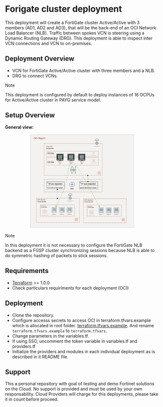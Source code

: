 # Forigate cluster deployment

This deployment will create a FortiGate cluster Active/Active with 3 members (AD1, AD2 and AD3), that will be the back-end of an OCI Network Load Balancer (NLB). Traffic between spokes VCN is steering using a Dynamic Routing Gateway (DRG). This deployment is able to inspect inter VCN connections and VCN to on-premises. 

## Deployment Overview

- VCN for FortiGate Active/Active cluster with three members and a NLB. 
- DRG to connect VCNs.

> [!NOTE]
> This deployment is configured by default to deploy instances of 16 OCPUs for Active/Active cluster in PAYG service model.  

## Setup Overview

**General view:**

<p align="center"><img src="images/image1.png" width="70%" align="center"></p>

> [!NOTE]
> In this deployment it is not necessary to configure the FortiGate NLB backend as a FGSP cluster synchronizing sessions because NLB is able to do symmetric hashing of packets to stick sessions.

## Requirements
* [Terraform](https://learn.hashicorp.com/terraform/getting-started/install.html) >= 1.0.0
* Check particulars requiriments for each deployment (OCI) 

## Deployment
* Clone the repository.
* Configure accesss secrets to access OCI in terraform.tfvars.example which is allocated in root folder. [terraform.tfvars.example](./terraform.tfvars.example).  And rename `terraform.tfvars.example` to `terraform.tfvars`.
* Change parameters in the variables.tf.
* If using SSO, uncomment the token variable in variables.tf and providers.tf
* Initialize the providers and modules in each individual deployment as is described in it README file.

## Support
This a personal repository with goal of testing and demo Fortinet solutions on the Cloud. No support is provided and must be used by your own responsability. Cloud Providers will charge for this deployments, please take it in count before proceed.

